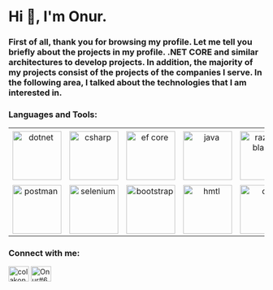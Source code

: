 <h1 align="left">Hi 👋, I'm Onur.</h1>
<h3 align="left">First of all, thank you for browsing my profile. Let me tell you briefly about the projects in my profile. .NET CORE and similar architectures to develop projects. In addition, the majority of my projects consist of the projects of the companies I serve. In the following area, I talked about the technologies that I am interested in.</h3>



<h3 align="left">Languages and Tools:</h3>

<table>
  <tr style="border: none;" height="110">
    <td align="center" width="96" style="border: none;">
      <a> <img src="https://github.com/colakkonur/colakkonur/assets/75670612/22956ef1-b626-47e7-8ac2-5804f60b4697" alt="dotnet" title=".net technologies" width="96"/></a>
    </td>
    <td align="center" width="96" style="border: none;">
      <a> <img src="https://github.com/colakkonur/colakkonur/assets/75670612/d3b7505b-a8e9-4208-b0b9-cd4e38784006" alt="csharp" title="C#" width="96"/></a>
    </td>
    <td align="center" width="96" style="border: none;">
      <a>
        <img src="https://github.com/colakkonur/colakkonur/assets/75670612/142d19d1-0f18-4e1c-96b1-8988a4ed9e03" alt="ef core" title="EF Core & DB First or Code First and more" width="96"/>
      </a>
    </td>
    <td align="center" width="96" style="border: none;">
      <a> <img src="https://github.com/colakkonur/colakkonur/assets/75670612/92d24983-1398-43f7-9ae4-e3301a87408e" alt="java" title="Java" width="96"/></a>
    </td>
    <td align="center" width="96" style="border: none;">
      <a>
        <img src="https://github.com/colakkonur/colakkonur/assets/75670612/7b936574-3c43-4265-b5b5-bd79f1c6ae87" alt="razor - blazor" title="Razor & Blazor" width="96"/>
      </a>
    </td>
    <td align="center" width="96" style="border: none;">
     <a> <img src="https://github.com/colakkonur/colakkonur/assets/75670612/2ac6d3bd-6f20-4f90-bd4e-ee8605966e9a" alt="mssql" title="MSSQL" width="96"/></a> 
    </td>
    <td align="center" width="96" style="border: none;">
     <a> <img src="https://github.com/colakkonur/colakkonur/assets/75670612/c5a99fae-b0c9-4d3e-9a6a-4a0ff4327aab" alt="mysql" title="MYSQL" width="96"/></a> 
    </td>
    <td align="center" width="96" style="border: none;">
     <a> <img src="https://github.com/colakkonur/colakkonur/assets/75670612/48b2467a-0714-47fe-8133-8d6fe1bbd4d3" alt="mongodb" title="MongoDb" width="96"/></a> 
    </td>
  </tr>
  
  <tr style="border: none;" height="98">
    <td align="center" width="96" style="border: none;">
      <a> <img src="https://github.com/colakkonur/colakkonur/assets/75670612/52337474-2e81-4724-a02c-da6b991779b9" alt="postman" title="Postman" width="96"/></a>
    </td>
    <td align="center" width="96" style="border: none;">
      <a> <img src="https://github.com/colakkonur/colakkonur/assets/75670612/a6a48b7f-a06c-4b47-8569-3c11551f82d6" alt="selenium" title="Selenium" width="96"/></a>
    </td>
    <td align="center" width="96" style="border: none;">
      <a>
        <img src="https://github.com/colakkonur/colakkonur/assets/75670612/d7596f14-5393-43e8-a547-8ada5bcf7c21" alt="bootstrap" title="Bootstrap and more" width="96"/>
      </a>
    </td>
    <td align="center" width="96" style="border: none;">
      <a>
        <img src="https://github.com/colakkonur/colakkonur/assets/75670612/216fb0c5-9f3d-4f93-9ee3-a0a72c2f3f5a" alt="hmtl" width="96"/>
      </a>
    </td>
    <td align="center" width="96" style="border: none;">
      <a>
        <img src="https://github.com/colakkonur/colakkonur/assets/75670612/3a7dd9f5-37c1-4ace-8d01-c52a2f4e684f" alt="css" width="96"/>
      </a>
    </td>
    <td align="center" width="96" style="border: none;">
      <a> <img src="https://github.com/colakkonur/colakkonur/assets/75670612/7d2b30aa-f6bf-4d81-a787-75d74b7a673f" alt="javascript" width="96"/></a>
    </td>
    <td align="center" width="96" style="border: none;">
      <a> <img src="https://github.com/colakkonur/colakkonur/assets/75670612/d855ca1d-8f9f-4ef3-b61a-9e2425d580f6" alt="web api and soap services" width="96"/></a>
    </td>
    <td align="center" width="96" style="border: none;">
      <a> <img src="https://github.com/colakkonur/colakkonur/assets/75670612/46161c69-8a07-48f2-a4d0-79dc1512420c" alt="docker" title="Docker" width="96"/></a>
    </td>
  </tr>
</table>

<h3 align="left">Connect with me:</h3>
<p align="left">
<a href="https://linkedin.com/in/colakkonur" target="_blank"><img align="center" src="https://raw.githubusercontent.com/rahuldkjain/github-profile-readme-generator/master/src/images/icons/Social/linked-in-alt.svg" alt="colakonur" height="30" width="40" /></a>
<a href="https://discord.gg/Onur#6130" target="_blank"><img align="center" src="https://raw.githubusercontent.com/rahuldkjain/github-profile-readme-generator/master/src/images/icons/Social/discord.svg" alt="Onur#6130" height="30" width="40" /></a>

</p>
